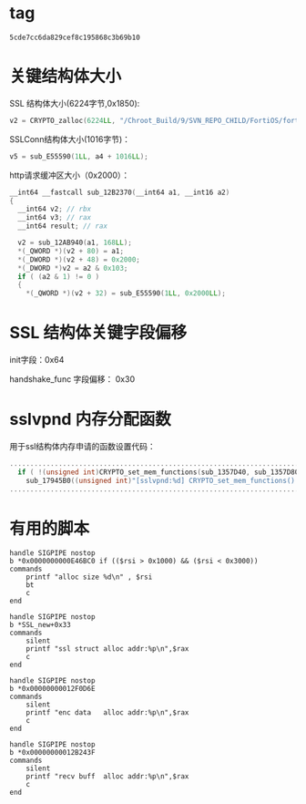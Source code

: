 # tag

```
5cde7cc6da829cef8c195868c3b69b10
```

# 关键结构体大小

SSL 结构体大小(6224字节,0x1850):

```c
v2 = CRYPTO_zalloc(6224LL, "/Chroot_Build/9/SVN_REPO_CHILD/FortiOS/fortinet/migbase/openssl/ssl/ssl_lib.c", 682LL);
```

SSLConn结构体大小(1016字节)：

```c
v5 = sub_E55590(1LL, a4 + 1016LL);
```

http请求缓冲区大小（0x2000）：

```c
__int64 __fastcall sub_12B2370(__int64 a1, __int16 a2)
{
  __int64 v2; // rbx
  __int64 v3; // rax
  __int64 result; // rax

  v2 = sub_12AB940(a1, 168LL);
  *(_QWORD *)(v2 + 80) = a1;
  *(_DWORD *)(v2 + 48) = 0x2000;
  *(_DWORD *)v2 = a2 & 0x103;
  if ( (a2 & 1) != 0 )
  {
    *(_QWORD *)(v2 + 32) = sub_E55590(1LL, 0x2000LL);
```

# SSL 结构体关键字段偏移

init字段：0x64

handshake_func 字段偏移： 0x30

# sslvpnd 内存分配函数

用于ssl结构体内存申请的函数设置代码：

```c
..........................................................................................
  if ( !(unsigned int)CRYPTO_set_mem_functions(sub_1357D40, sub_1357D80, sub_1357D60) )
    sub_17945B0((unsigned int)"[sslvpnd:%d] CRYPTO_set_mem_functions() failed.\n", dword_3394538, v2, v3, v4, v5);
..........................................................................................
```

# 有用的脚本

```
handle SIGPIPE nostop
b *0x0000000000E46BC0 if (($rsi > 0x1000) && ($rsi < 0x3000))
commands
    printf "alloc size %d\n" , $rsi
    bt
    c
end
```

```
handle SIGPIPE nostop
b *SSL_new+0x33
commands
    silent
    printf "ssl struct alloc addr:%p\n",$rax
    c
end

handle SIGPIPE nostop
b *0x00000000012F0D6E
commands
    silent
    printf "enc data   alloc addr:%p\n",$rax
    c
end

handle SIGPIPE nostop
b *0x00000000012B243F
commands
    silent
    printf "recv buff  alloc addr:%p\n",$rax
    c
end
```
